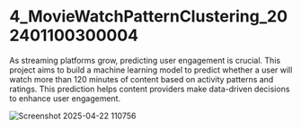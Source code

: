 # 4_MovieWatchPatternClustering_202401100300004
As streaming platforms grow, predicting user engagement is crucial. This project aims to build a machine learning model to predict whether a user will watch more than 120 minutes of content based on activity patterns and ratings. This prediction helps content providers make data-driven decisions to enhance user engagement.

![Screenshot 2025-04-22 110756](https://github.com/user-attachments/assets/6d174a48-d52c-438e-8af5-3cdc75a72260)

